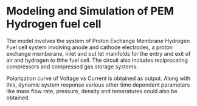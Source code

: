 # Modeling and Simulation of PEM Hydrogen fuel cell

The model involves the system of Proton Exchange Membrane Hydrogen Fuel cell system involving anode and cathode electrodes, a proton exchange memberane,
inlet and out let manifolds for the entry and exit of air and hydrogen to thhe fuel cell. The circuit also includes reciprocating compressors and compressed gas storage systems. 

Polarization curve of Voltage vs Current is obtained as output. Along with this, dynamic system response various other time dependent parameters like mass flow rate, pressure, density and 
temeratures could also be obtained
